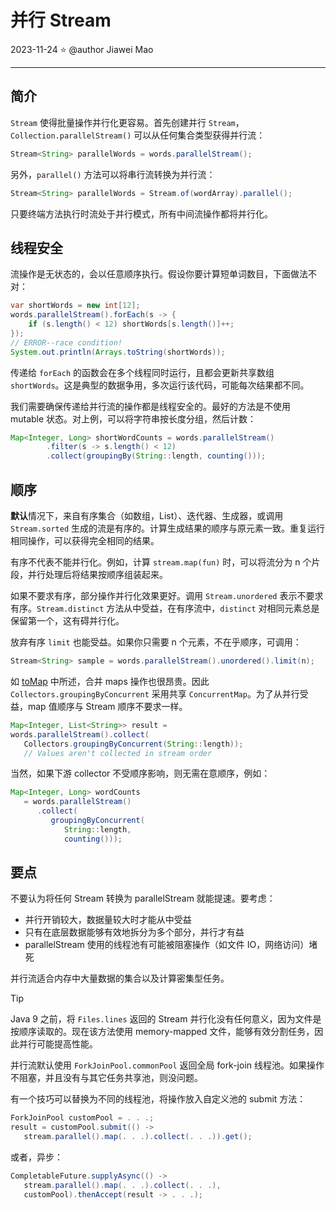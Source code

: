 # 并行 Stream

2023-11-24 ⭐
@author Jiawei Mao
****

## 简介

`Stream` 使得批量操作并行化更容易。首先创建并行 `Stream`，`Collection.parallelStream()` 可以从任何集合类型获得并行流：

```java
Stream<String> parallelWords = words.parallelStream();
```

另外，`parallel()` 方法可以将串行流转换为并行流：

```java
Stream<String> parallelWords = Stream.of(wordArray).parallel();
```

只要终端方法执行时流处于并行模式，所有中间流操作都将并行化。

## 线程安全

流操作是无状态的，会以任意顺序执行。假设你要计算短单词数目，下面做法不对：

```java
var shortWords = new int[12];
words.parallelStream().forEach(s -> {
    if (s.length() < 12) shortWords[s.length()]++;
});
// ERROR--race condition! 
System.out.println(Arrays.toString(shortWords));
```

传递给 `forEach` 的函数会在多个线程同时运行，且都会更新共享数组 `shortWords`。这是典型的数据争用，多次运行该代码，可能每次结果都不同。

我们需要确保传递给并行流的操作都是线程安全的。最好的方法是不使用 mutable 状态。对上例，可以将字符串按长度分组，然后计数：

```java
Map<Integer, Long> shortWordCounts = words.parallelStream()
        .filter(s -> s.length() < 12)
        .collect(groupingBy(String::length, counting()));
```

## 顺序

**默认**情况下，来自有序集合（如数组，List）、迭代器、生成器，或调用 `Stream.sorted` 生成的流是有序的。计算生成结果的顺序与原元素一致。重复运行相同操作，可以获得完全相同的结果。

有序不代表不能并行化。例如，计算 `stream.map(fun)` 时，可以将流分为 n 个片段，并行处理后将结果按顺序组装起来。

如果不要求有序，部分操作并行化效果更好。调用 `Stream.unordered` 表示不要求有序。`Stream.distinct` 方法从中受益，在有序流中，`distinct` 对相同元素总是保留第一个，这有碍并行化。

放弃有序 `limit` 也能受益。如果你只需要 n 个元素，不在乎顺序，可调用：

```java
Stream<String> sample = words.parallelStream().unordered().limit(n);
```

如 [toMap](toMap.md) 中所述，合并 maps 操作也很昂贵。因此 `Collectors.groupingByConcurrent` 采用共享 `ConcurrentMap`。为了从并行受益，map 值顺序与 Stream 顺序不要求一样。

```java
Map<Integer, List<String>> result = 
words.parallelStream().collect( 
   Collectors.groupingByConcurrent(String::length)); 
   // Values aren't collected in stream order
```

当然，如果下游 collector 不受顺序影响，则无需在意顺序，例如：

```java
Map<Integer, Long> wordCounts 
   = words.parallelStream() 
      .collect( 
         groupingByConcurrent( 
            String::length, 
            counting()));
```

## 要点

不要认为将任何 Stream 转换为 parallelStream 就能提速。要考虑：

- 并行开销较大，数据量较大时才能从中受益
- 只有在底层数据能够有效地拆分为多个部分，并行才有益
- parallelStream 使用的线程池有可能被阻塞操作（如文件 IO，网络访问）堵死

并行流适合内存中大量数据的集合以及计算密集型任务。

> [!TIP]
>
> Java 9 之前，将 `Files.lines` 返回的 Stream 并行化没有任何意义，因为文件是按顺序读取的。现在该方法使用 memory-mapped 文件，能够有效分割任务，因此并行可能提高性能。

并行流默认使用 `ForkJoinPool.commonPool` 返回全局 fork-join 线程池。如果操作不阻塞，并且没有与其它任务共享池，则没问题。

有一个技巧可以替换为不同的线程池，将操作放入自定义池的 submit 方法：

```java
ForkJoinPool customPool = . . .; 
result = customPool.submit(() -> 
   stream.parallel().map(. . .).collect(. . .)).get();
```

或者，异步：

```java
CompletableFuture.supplyAsync(() -> 
   stream.parallel().map(. . .).collect(. . .), 
   customPool).thenAccept(result -> . . .);
```

